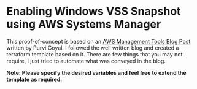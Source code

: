 # Enabling Windows VSS Snapshot using AWS Systems Manager

This proof-of-concept is based on an [AWS Management Tools Blog Post](https://aws.amazon.com/blogs/mt/take-microsoft-vss-enabled-snapshots-using-amazon-ec2-systems-manager/) written by Purvi Goyal. I followed the well written blog and created a terraform template based on it. There are few things that you may not require, I just tried to automate what was conveyed in the blog.

**Note: Please specify the desired variables and feel free to extend the template as required.**

 
